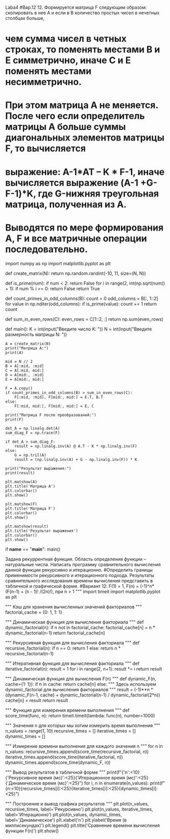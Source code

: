 Laba4
#Вар.12 12.	Формируется матрица F следующим образом: скопировать в нее А и если в В количество простых чисел в нечетных столбцах больше, 
# чем сумма чисел в четных строках, то поменять местами В и Е симметрично, иначе С и Е поменять местами несимметрично. 
# При этом матрица А не меняется. После чего если определитель матрицы А больше суммы диагональных элементов матрицы F, то вычисляется 
# выражение: A-1*AT – K * F-1, иначе вычисляется выражение (A-1 +G-F-1)*K, где G-нижняя треугольная матрица, полученная из А. 
# Выводятся по мере формирования А, F и все матричные операции последовательно.
 
import numpy as np
import matplotlib.pyplot as plt
 
def create_matrix(N):
    return np.random.randint(-10, 11, size=(N, N))
 
def is_prime(num):
    if num < 2:
        return False
    for i in range(2, int(np.sqrt(num)) + 1):
        if num % i == 0:
            return False
    return True
 
def count_primes_in_odd_columns(B):
    count = 0
    odd_columns = B[:, 1::2]
    for value in np.nditer(odd_columns):
        if is_prime(value):
            count += 1
    return count
 
def sum_in_even_rows(C):
    even_rows = C[1::2, :]
    return np.sum(even_rows)
 
def main():
    K = int(input("Введите число K: "))
    N = int(input("Введите размерность матрицы N: "))
 
    A = create_matrix(N)
    print("Матрица A:")
    print(A)
 
    mid = N // 2
    B = A[:mid, :mid]
    C = A[:mid, mid:]
    D = A[mid:, :mid]
    E = A[mid:, mid:]
 
    F = A.copy()
    if count_primes_in_odd_columns(B) > sum_in_even_rows(C):
        F[:mid, :mid], F[mid:, mid:] = E.T, B.T
    else:
        F[:mid, mid:], F[mid:, mid:] = E, C
 
    print("Матрица F после преобразований:")
    print(F)
 
    det_A = np.linalg.det(A)
    sum_diag_F = np.trace(F)
 
    if det_A > sum_diag_F:
        result = np.linalg.inv(A) @ A.T - K * np.linalg.inv(F)
    else:
        G = np.tril(A)
        result = (np.linalg.inv(A) + G - np.linalg.inv(F)) * K
 
    print("Результат выражения:")
    print(result)
 
    plt.matshow(A)
    plt.title('Матрица A')
    plt.colorbar()
    plt.show()
 
    plt.matshow(F)
    plt.title('Матрица F')
    plt.colorbar()
    plt.show()
 
    plt.matshow(result)
    plt.title('Результат выражения')
    plt.colorbar()
    plt.show()
 
if __name__ == "__main__":
    main()

Задана рекуррентная функция. Область определения функции – натуральные числа. Написать программу сравнительного вычисления данной функции рекурсивно и итерационно.
#Определить границы применимости рекурсивного и итерационного подхода. Результаты сравнительного исследования времени вычисления представить в табличной и графической форме.
#Вариант 12: F(1) = 1, F(n) = (-1)^n* (F(n–1) + (n - 1)! /(2n)!), при n > 1
"""
import timeit
import matplotlib.pyplot as plt
 
"""
Кэш для хранения вычисленных значений факториалов
"""
factorial_cache = {0: 1, 1: 1}
 
"""
Динамическая функция для вычисления факториала
"""
def dynamic_factorial(n):
    if n not in factorial_cache:
        factorial_cache[n] = n * dynamic_factorial(n-1)
    return factorial_cache[n]
 
"""
Рекурсивная функция для вычисления факториала
"""
def recursive_factorial(n):
    if n == 0:
        return 1
    else:
        return n * recursive_factorial(n-1)
 
"""
Итеративная функция для вычисления факториала
"""
def iterative_factorial(n):
    result = 1
    for i in range(2, n+1):
        result *= i
    return result
 
"""
Динамическая функция для вычисления F(n)
"""
def dynamic_F(n, cache={1: 1}):
    if n in cache:
        return cache[n]
    else:
        """
        Здесь используем dynamic_factorial для вычисления факториалов
        """
        result = (-1)**n * (dynamic_F(n-1, cache) + dynamic_factorial(n-1) / dynamic_factorial(2*n))
        cache[n] = result
        return result
 
"""
Функция для измерения времени выполнения
"""
def score_time(func, n):
    return timeit.timeit(lambda: func(n), number=1000)
 
"""
Значения n для которых мы хотим измерить время выполнения
"""
n_values = range(1, 10)
recursive_times = []
iterative_times = []
dynamic_times = []
 
"""
Измерение времени выполнения для каждого значения n
"""
for n in n_values:
    recursive_times.append(score_time(recursive_factorial, n))
    iterative_times.append(score_time(iterative_factorial, n))
    dynamic_times.append(score_time(dynamic_F, n))
 
"""
Вывод результатов в табличной форме
"""
print(f"{'n':<10}{'Рекурсивное время (мс)':<25}{'Итерационное время (мс)':<25}{'Динамическое время (мс)':<25}")
for i, n in enumerate(n_values):
    print(f"{n:<10}{recursive_times[i]:<25}{iterative_times[i]:<25}{dynamic_times[i]:<25}")
 
"""
Построение и вывод графика результатов
"""
plt.plot(n_values, recursive_times, label='Рекурсивно')
plt.plot(n_values, iterative_times, label='Итерационно')
plt.plot(n_values, dynamic_times, label='Динамическое')
plt.xlabel('n')
plt.ylabel('Время (в миллисекундах)')
plt.legend()
plt.title('Сравнение времени вычисления функции F(n)')
plt.show()
